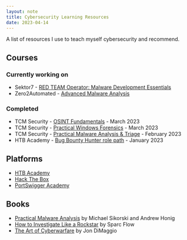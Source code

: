 ```yaml
---
layout: note
title: Cybersecurity Learning Resources
date: 2023-04-14
---
```


A list of resources I use to teach myself cybersecurity and recommend.

## Courses

### Currently working on

- Sektor7 - [RED TEAM Operator: Malware Development Essentials](https://institute.sektor7.net/red-team-operator-malware-development-essentials)
- Zero2Automated - [Advanced Malware Analysis](https://www.0ffset.net/training/zero2auto/)

### Completed

- TCM Security - [OSINT Fundamentals](https://academy.tcm-sec.com/p/osint-fundamentals) - March 2023
- TCM Security - [Practical Windows Forensics](https://academy.tcm-sec.com/p/practical-windows-forensics) - March 2023
- TCM Security - [Practical Malware Analysis & Triage](https://academy.tcm-sec.com/p/practical-malware-analysis-triage) - February 2023
- HTB Academy - [Bug Bounty Hunter role path](https://academy.hackthebox.com/path/preview/bug-bounty-hunter) - January 2023

## Platforms

- [HTB Academy](https://academy.hackthebox.com/)
- [Hack The Box](https://www.hackthebox.com/)
- [PortSwigger Academy](https://portswigger.net/web-security/learning-path)

## Books

- [Practical Malware Analysis](https://nostarch.com/malware) by Michael Sikorski and Andrew Honig
- [How to Investigate Like a Rockstar](https://www.amazon.fr/How-Investigate-Like-Rockstar-forensic/dp/1549527622) by Sparc Flow
- [The Art of Cyberwarfare](https://nostarch.com/art-cyberwarfare) by Jon DiMaggio
